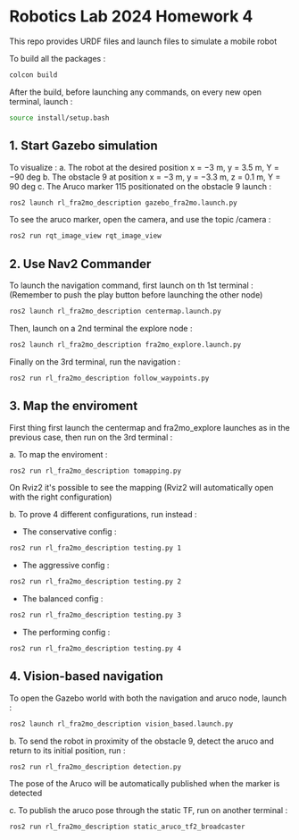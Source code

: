 # Robotics Lab 2024 Homework 4

This repo provides URDF files and launch files to simulate a mobile robot

To build all the packages :

```bash
colcon build 
  ``` 

After the build, before launching any commands, on every new open terminal, launch :

```bash
source install/setup.bash
  ``` 
  
## 1. Start Gazebo simulation

To visualize :
a. The robot at the desired position x = −3 m, y = 3.5 m, Y = −90 deg
b. The obstacle 9 at position x = −3 m, y = −3.3 m, z = 0.1 m, Y = 90 deg
c. The Aruco marker 115 positionated on the obstacle 9
launch :

```bash
ros2 launch rl_fra2mo_description gazebo_fra2mo.launch.py
  ```

To see the aruco marker, open the camera, and use the topic /camera :

```bash
ros2 run rqt_image_view rqt_image_view
  ```
  
## 2. Use Nav2 Commander

To launch the navigation command, first launch on th 1st terminal :
(Remember to push the play button before launching the other node)

```bash
ros2 launch rl_fra2mo_description centermap.launch.py 
  ```

Then, launch on a 2nd terminal the explore node :

```bash
ros2 launch rl_fra2mo_description fra2mo_explore.launch.py
  ```

Finally on the 3rd terminal, run the navigation :

```bash
ros2 run rl_fra2mo_description follow_waypoints.py
  ```
  
## 3. Map the enviroment

First thing first launch the centermap and fra2mo_explore launches as in the previous case, then run on the 3rd terminal :

a. To map the enviroment :

```bash
ros2 run rl_fra2mo_description tomapping.py
  ```

On Rviz2 it's possible to see the mapping (Rviz2 will automatically open with the right configuration)

b. To prove 4 different configurations, run instead :

- The conservative config :

```bash
ros2 run rl_fra2mo_description testing.py 1
  ```

- The aggressive config :

```bash
ros2 run rl_fra2mo_description testing.py 2
  ```

- The balanced config :

```bash
ros2 run rl_fra2mo_description testing.py 3
  ```

- The performing config :

```bash
ros2 run rl_fra2mo_description testing.py 4
  ```

## 4. Vision-based navigation

To open the Gazebo world with both the navigation and aruco node, launch :

```bash
ros2 launch rl_fra2mo_description vision_based.launch.py
  ```
  
b. To send the robot in proximity of the obstacle 9, detect the aruco and return to its initial position, run :

```bash
ros2 run rl_fra2mo_description detection.py
  ```

The pose of the Aruco will be automatically published when the marker is detected

c. To publish the aruco pose through the static TF, run on another terminal :

```bash
ros2 run rl_fra2mo_description static_aruco_tf2_broadcaster
  ```
